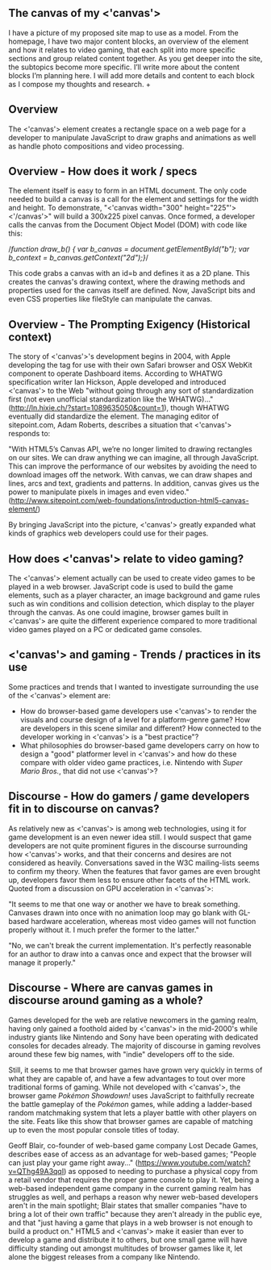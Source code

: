 ## The canvas of my <'canvas'>
I have a picture of my proposed site map to use as a model. From the homepage, I have two major content blocks, an overview of the element and how it relates to video gaming, that each split into more specific sections and group related content together. As you get deeper into the site, the subtopics become more specific. I’ll write more about the content blocks I’m planning here. I will add more details and content to each block as I compose my thoughts and research.
+
## Overview
The <'canvas'> element creates a rectangle space on a web page for a developer to manipulate JavaScript to draw graphs and animations as well as handle photo compositions and video processing.

## Overview - How does it work / specs
The element itself is easy to form in an HTML document. The only code needed to build a canvas is a call for the element and settings for the width and height. To demonstrate, "<'canvas width="300" height="225"'><'/canvas'>" will build a 300x225 pixel canvas. Once formed, a developer calls the canvas from the Document Object Model (DOM) with code like this: 

/*function draw_b() {
  var b_canvas = document.getElementById("b");
  var b_context = b_canvas.getContext("2d");}*/
  
This code grabs a canvas with an id=b and defines it as a 2D plane. This creates the canvas's drawing context, where the drawing methods and properties used for the canvas itself are defined. Now, JavaScript bits and even CSS properties like fileStyle can manipulate the canvas.

## Overview - The Prompting Exigency (Historical context)
The story of <'canvas'>'s development begins in 2004, with Apple developing the tag for use with their own Safari browser and OSX WebKit component to operate Dashboard items. According to WHATWG specification writer Ian Hickson, Apple developed and introduced <'canvas'> to the Web "without going through any sort of standardization first (not even unofficial standardization like the WHATWG)..." (http://ln.hixie.ch/?start=1089635050&count=1), though WHATWG eventually did standardize the element. The managing editor of sitepoint.com, Adam Roberts, describes a situation that <'canvas'> responds to: 

"With HTML5’s Canvas API, we’re no longer limited to drawing rectangles on our sites. We can draw anything we can imagine, all through JavaScript. This can improve the performance of our websites by avoiding the need to download images off the network. With canvas, we can draw shapes and lines, arcs and text, gradients and patterns. In addition, canvas gives us the power to manipulate pixels in images and even video." (http://www.sitepoint.com/web-foundations/introduction-html5-canvas-element/)

By bringing JavaScript into the picture, <'canvas'> greatly expanded what kinds of graphics web developers could use for their pages.

## How does <'canvas'> relate to video gaming?
The <'canvas'> element actually can be used to create video games to be played in a web browser. JavaScript code is used to build the game elements, such as a player character, an image background and game rules such as win conditions and collision detection, which display to the player through the canvas. As one could imagine, browser games built in <'canvas'> are quite the different experience compared to more traditional video games played on a PC or dedicated game consoles.

## <'canvas'> and gaming - Trends / practices in its use
Some practices and trends that I wanted to investigate surrounding the use of the <'canvas'> element are:
- How do browser-based game developers use <'canvas'> to render the visuals and course design of a level for a platform-genre game? How are developers in this scene similar and different? How connected to the developer working in <'canvas'> is a "best practice"?
- What philosophies do browser-based game developers carry on how to design a "good" platformer level in <'canvas'> and how do these compare with older video game practices, i.e. Nintendo with _Super Mario Bros._, that did not use <'canvas'>?

## Discourse - How do gamers / game developers fit in to discourse on canvas?
As relatively new as <'canvas'> is among web technologies, using it for game development is an even newer idea still. I would suspect that game developers are not quite prominent figures in the discourse surrounding how <'canvas'> works, and that their concerns and desires are not considered as heavily. Conversations saved in the W3C mailing-lists seems to confirm my theory. When the features that favor games are even brought up, developers favor them less to ensure other facets of the HTML work. Quoted from a discussion on GPU acceleration in <'canvas'>:

"It seems to me that one way or another we have to break something. Canvases drawn into once with no animation loop may go blank with GL-based hardware acceleration, whereas most video games will not function properly without it. I much prefer the former to the latter."

"No, we can't break the current implementation. It's perfectly reasonable for an author to draw into a canvas once and expect that the browser will manage it properly."

## Discourse - Where are canvas games in discourse around gaming as a whole?
Games developed for the web are relative newcomers in the gaming realm, having only gained a foothold aided by <'canvas'> in the mid-2000's while industry giants like Nintendo and Sony have been operating with dedicated consoles for decades already. The majority of discourse in gaming revolves around these few big names, with "indie" developers off to the side. 

Still, it seems to me that browser games have grown very quickly in terms of what they are capable of, and have a few advantages to tout over more traditional forms of gaming. While not developed with <'canvas'>, the browser game _Pokémon Showdown!_ uses JavaScript to faithfully recreate the battle gameplay of the _Pokémon_ games, while adding a ladder-based random matchmaking system that lets a player battle with other players on the site. Feats like this show that browser games are capable of matching up to even the most popular console titles of today. 

Geoff Blair, co-founder of web-based game company Lost Decade Games, describes ease of access as an advantage for web-based games; "People can just play your game right away..." (https://www.youtube.com/watch?v=QThg49A3qqI) as opposed to needing to purchase a physical copy from a retail vendor that requires the proper game console to play it. Yet, being a web-based independent game company in the current gaming realm has struggles as well, and perhaps a reason why newer web-based developers aren't in the main spotlight; Blair states that smaller companies "have to bring a lot of their own traffic" because they aren't already in the public eye, and that "just having a game that plays in a web browser is not enough to build a product on." HTML5 and <'canvas'> make it easier than ever to develop a game and distribute it to others, but one small game will have difficulty standing out amongst multitudes of browser games like it, let alone the biggest releases from a company like Nintendo.
